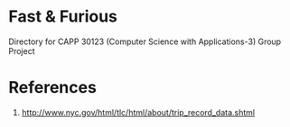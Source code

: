 # Fast & Furious
Directory for CAPP 30123 (Computer Science with Applications-3) Group Project

# References
1. http://www.nyc.gov/html/tlc/html/about/trip_record_data.shtml
